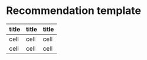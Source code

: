 # Recommendation template


| title | title | title | 
| --- | --- | --- |
| cell | cell | cell |
| cell | cell | cell |
